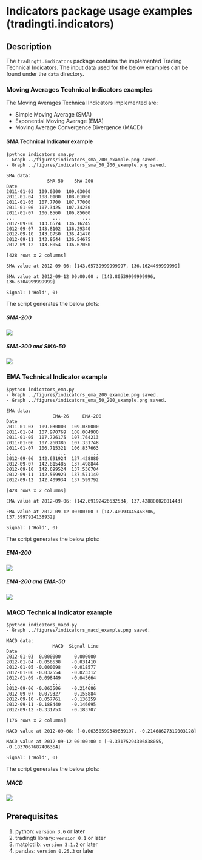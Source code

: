 # Indicators package usage examples (tradingti.indicators)
## Description
The `tradingti.indicators` package contains the implemented Trading Technical Indicators. The input data used for the below examples can be found under the `data` directory.

### Moving Averages Technical Indicators examples
The Moving Averages Technical Indicators implemented are:
- Simple Moving Average (SMA)
- Exponential Moving Average (EMA)
- Moving Average Convergence Divergence (MACD)

#### SMA Technical Indicator example
```
$python indicators_sma.py
- Graph ../figures/indicators_sma_200_example.png saved.
- Graph ../figures/indicators_sma_50_200_example.png saved.

SMA data:
               SMA-50    SMA-200
Date
2011-01-03  109.0300  109.03000
2011-01-04  108.0100  108.01000
2011-01-05  107.7700  107.77000
2011-01-06  107.3425  107.34250
2011-01-07  106.8560  106.85600
...              ...        ...
2012-09-06  143.6574  136.16245
2012-09-07  143.8102  136.29340
2012-09-10  143.8750  136.41470
2012-09-11  143.8644  136.54675
2012-09-12  143.8054  136.67050

[428 rows x 2 columns]

SMA value at 2012-09-06: [143.65739999999997, 136.1624499999999]

SMA value at 2012-09-12 00:00:00 : [143.80539999999996, 136.6704999999999]

Signal: ('Hold', 0)
```

The script generates the below plots:

##### SMA-200
![](../figures/indicators_sma_200_example.png?raw=true)

##### SMA-200 and SMA-50
![](../figures/indicators_sma_50_200_example.png?raw=true)

### EMA Technical Indicator example
```
$python indicators_ema.py
- Graph ../figures/indicators_ema_200_example.png saved.
- Graph ../figures/indicators_ema_50_200_example.png saved.

EMA data:
                 EMA-26     EMA-200
Date
2011-01-03  109.030000  109.030000
2011-01-04  107.970769  108.004900
2011-01-05  107.726175  107.764213
2011-01-06  107.260386  107.331748
2011-01-07  106.715321  106.837663
...                ...         ...
2012-09-06  142.691924  137.428880
2012-09-07  142.815485  137.498844
2012-09-10  142.699524  137.536704
2012-09-11  142.569929  137.571149
2012-09-12  142.409934  137.599792

[428 rows x 2 columns]

EMA value at 2012-09-06: [142.69192426632534, 137.42888002081443]

EMA value at 2012-09-12 00:00:00 : [142.40993445468706, 137.5997924138932]

Signal: ('Hold', 0)
```

The script generates the below plots:

##### EMA-200
![](../figures/indicators_ema_200_example.png?raw=true)

##### EMA-200 and EMA-50
![](../figures/indicators_ema_50_200_example.png?raw=true)

### MACD Technical Indicator example
```
$python indicators_macd.py
- Graph ../figures/indicators_macd_example.png saved.

MACD data:
                 MACD  Signal Line
Date
2012-01-03  0.000000     0.000000
2012-01-04 -0.056538    -0.031410
2012-01-05 -0.000098    -0.018577
2012-01-06 -0.032554    -0.023312
2012-01-09 -0.098449    -0.045664
...              ...          ...
2012-09-06 -0.063506    -0.214686
2012-09-07  0.079327    -0.155884
2012-09-10 -0.057761    -0.136259
2012-09-11 -0.188440    -0.146695
2012-09-12 -0.331753    -0.183707

[176 rows x 2 columns]

MACD value at 2012-09-06: [-0.06350599349639197, -0.21468627319003128]

MACD value at 2012-09-12 00:00:00 : [-0.33175294306838055, -0.1837067687406364]

Signal: ('Hold', 0)
```

The script generates the below plots:

##### MACD
![](../figures/indicators_macd_example.png?raw=true)

## Prerequisites
1. python: `version 3.6` or later
2. tradingti library: `version 0.1` or later
3. matplotlib: `version 3.1.2` or later
4. pandas: `version 0.25.3` or later


